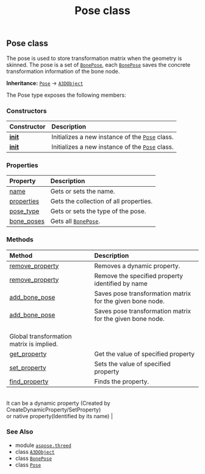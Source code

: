 ﻿---
title: Pose class
second_title: Aspose.3D for Python via .NET API References
description: 
type: docs
weight: 160
url: /python-net/aspose.threed/pose/
is_root: false
---

## Pose class

The pose is used to store transformation matrix when the geometry is skinned.
The pose is a set of [`BonePose`](/3d/python-net/aspose.threed/bonepose), each [`BonePose`](/3d/python-net/aspose.threed/bonepose) saves the concrete transformation information of the bone node.



**Inheritance:** [`Pose`](/3d/python-net/aspose.threed/pose) → 
[`A3DObject`](/3d/python-net/aspose.threed/a3dobject)



The Pose type exposes the following members:

### Constructors
| Constructor | Description |
| :- | :- |
| [__init__](/3d/python-net/aspose.threed/pose/__init__/#str) | Initializes a new instance of the [`Pose`](/3d/python-net/aspose.threed/pose) class. |
| [__init__](/3d/python-net/aspose.threed/pose/__init__/#) | Initializes a new instance of the [`Pose`](/3d/python-net/aspose.threed/pose) class. |


### Properties
| Property | Description |
| :- | :- |
| [name](/3d/python-net/aspose.threed/pose/name) | Gets or sets the name. |
| [properties](/3d/python-net/aspose.threed/pose/properties) | Gets the collection of all properties. |
| [pose_type](/3d/python-net/aspose.threed/pose/pose_type) | Gets or sets the type of the pose. |
| [bone_poses](/3d/python-net/aspose.threed/pose/bone_poses) | Gets all [`BonePose`](/3d/python-net/aspose.threed/bonepose). |


### Methods
| Method | Description |
| :- | :- |
| [remove_property](/3d/python-net/aspose.threed/pose/remove_property/#aspose.threed.Property) | Removes a dynamic property. |
| [remove_property](/3d/python-net/aspose.threed/pose/remove_property/#str) | Remove the specified property identified by name |
| [add_bone_pose](/3d/python-net/aspose.threed/pose/add_bone_pose/#aspose.threed.Node-aspose.threed.utilities.Matrix4-bool) | Saves pose transformation matrix for the given bone node. |
| [add_bone_pose](/3d/python-net/aspose.threed/pose/add_bone_pose/#aspose.threed.Node-aspose.threed.utilities.Matrix4) | Saves pose transformation matrix for the given bone node. <br/>Global transformation matrix is implied. |
| [get_property](/3d/python-net/aspose.threed/pose/get_property/#str) | Get the value of specified property |
| [set_property](/3d/python-net/aspose.threed/pose/set_property/#str-any) | Sets the value of specified property |
| [find_property](/3d/python-net/aspose.threed/pose/find_property/#str) | Finds the property.<br/>It can be a dynamic property (Created by CreateDynamicProperty/SetProperty) <br/>or native property(Identified by its name) |



### See Also
* module [`aspose.threed`](..)
* class [`A3DObject`](/3d/python-net/aspose.threed/a3dobject)
* class [`BonePose`](/3d/python-net/aspose.threed/bonepose)
* class [`Pose`](/3d/python-net/aspose.threed/pose)
